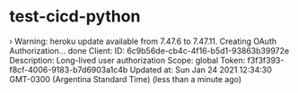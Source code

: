 # test-cicd-python


 ›   Warning: heroku update available from 7.47.6 to 7.47.11.
Creating OAuth Authorization... done
Client:      <none>
ID:          6c9b56de-cb4c-4f16-b5d1-93863b39972e
Description: Long-lived user authorization
Scope:       global
Token:       f3f3f393-f8cf-4006-9183-b7d6903a1c4b
Updated at:  Sun Jan 24 2021 12:34:30 GMT-0300 (Argentina Standard Time) (less than a minute ago)

